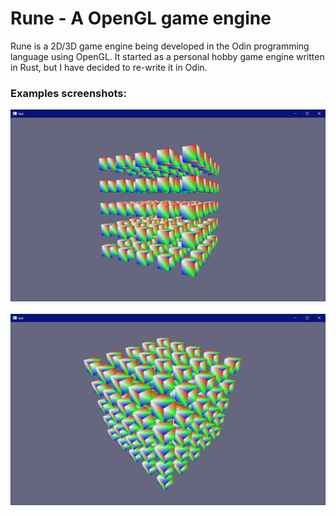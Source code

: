 # Rune - A OpenGL game engine

Rune is a 2D/3D game engine being developed in the Odin programming language using OpenGL. 
It started as a personal hobby game engine written in Rust, but I have decided to re-write it in Odin.

 
### Examples screenshots:
![](https://github.com/Mrso73/Rune/blob/main/examples/images/example1.png)
<br/>
<br/>
![](https://github.com/Mrso73/Rune/blob/main/examples/images/example2.png)

